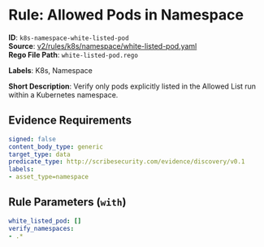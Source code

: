 # Rule: Allowed Pods in Namespace

**ID**: `k8s-namespace-white-listed-pod`  
**Source**: [v2/rules/k8s/namespace/white-listed-pod.yaml](https://github.com/scribe-public/sample-policies/v2/rules/k8s/namespace/white-listed-pod.yaml)  
**Rego File Path**: `white-listed-pod.rego`  

**Labels**: K8s, Namespace

**Short Description**: Verify only pods explicitly listed in the Allowed List run within a Kubernetes namespace.

## Evidence Requirements

```yaml
signed: false
content_body_type: generic
target_type: data
predicate_type: http://scribesecurity.com/evidence/discovery/v0.1
labels:
- asset_type=namespace
```
## Rule Parameters (`with`)

```yaml
white_listed_pod: []
verify_namespaces:
- .*
```
